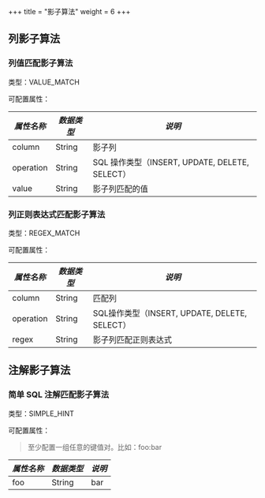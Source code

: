 +++
title = "影子算法"
weight = 6
+++

## 列影子算法

### 列值匹配影子算法

类型：VALUE_MATCH

可配置属性：

| *属性名称*      | *数据类型* | *说明*  |
| -------------- | --------- | ------- |
| column         | String    | 影子列 |
| operation      | String    | SQL 操作类型（INSERT, UPDATE, DELETE, SELECT） |
| value          | String    | 影子列匹配的值 |

### 列正则表达式匹配影子算法

类型：REGEX_MATCH

可配置属性：

| *属性名称*      | *数据类型* | *说明*  |
| -------------- | --------- | ------- |
| column         | String    | 匹配列 |
| operation      | String    | SQL操作类型（INSERT, UPDATE, DELETE, SELECT） |
| regex          | String    | 影子列匹配正则表达式 |

## 注解影子算法

### 简单 SQL 注解匹配影子算法

类型：SIMPLE_HINT

可配置属性：

> 至少配置一组任意的键值对。比如：foo:bar

| *属性名称*        | *数据类型*  | *说明*     |
| --------------  | ---------  | --------- |
| foo             | String     | bar       |
